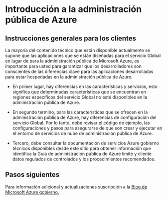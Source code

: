 <properties
    pageTitle="Documentación de Azure Governmnet | Microsoft Azure"
    description="Proporciona una comparación de características e instrucciones sobre cómo desarrollar aplicaciones para la administración pública de Azure"
    services="Azure-Government"
    cloud="gov" 
    documentationCenter=""
    authors="ryansoc"
    manager="zakramer"
    editor=""/>

<tags
    ms.service="multiple"
    ms.devlang="na"
    ms.topic="article"
    ms.tgt_pltfrm="na"
    ms.workload="azure-government"
    ms.date="10/05/2016"
    ms.author="ryansoc"/>


#  <a name="getting-started-with-azure-government"></a>Introducción a la administración pública de Azure

##  <a name="general-guidance-for-customers"></a>Instrucciones generales para los clientes

La mayoría del contenido técnico que están disponible actualmente se supone que las aplicaciones que se están diseñadas para el servicio Global en lugar de para la administración pública de Microsoft Azure, es importante para usted para garantizar que los desarrolladores son conscientes de las diferencias clave para las aplicaciones desarrolladas para estar hospedadas en la administración pública de Azure.

- En primer lugar, hay diferencias en las características y servicios, esto significa que determinadas características que se encuentran en regiones específicos del servicio Global no esté disponibles en la administración pública de Azure.

- En segundo término, para las características que se ofrecen en la administración pública de Azure, hay diferencias de configuración del servicio Global.  Por lo tanto, debe revisar el código de ejemplo, las configuraciones y pasos para asegurarse de que son crear y ejecutar en el entorno de servicios de nube de administración pública de Azure.

- Tercero, debe consultar la documentación de servicios Azure gobierno técnicos disponibles desde este sitio para obtener información que identifica la Guía de administración pública de Azure límite y cliente datos regulados de controlados y los procedimientos recomendados.

## <a name="next-steps"></a>Pasos siguientes

Para información adicional y actualizaciones suscripción a la <a href="https://blogs.msdn.microsoft.com/azuregov/">Blog de Microsoft Azure gobierno.</a>
